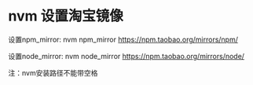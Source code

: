 # nvm 设置淘宝镜像

设置npm_mirror:
nvm npm_mirror https://npm.taobao.org/mirrors/npm/

设置node_mirror:
nvm node_mirror https://npm.taobao.org/mirrors/node/

注：nvm安装路径不能带空格